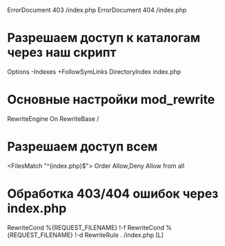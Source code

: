 ErrorDocument 403 /index.php
ErrorDocument 404 /index.php

# Разрешаем доступ к каталогам через наш скрипт
Options -Indexes +FollowSymLinks
DirectoryIndex index.php

# Основные настройки mod_rewrite
RewriteEngine On
RewriteBase /

# Разрешаем доступ всем
<FilesMatch "^(index\.php)$">
    Order Allow,Deny
    Allow from all
</FilesMatch>

# Обработка 403/404 ошибок через index.php
RewriteCond %{REQUEST_FILENAME} !-f
RewriteCond %{REQUEST_FILENAME} !-d
RewriteRule . /index.php [L] 
